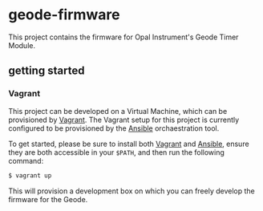 # geode-firmware

This project contains the firmware for Opal Instrument's Geode Timer Module.

## getting started

### Vagrant

This project can be developed on a Virtual Machine, which can be provisioned by [Vagrant]().  The Vagrant setup for this project is currently configured to be provisioned by the [Ansible]() orchaestration tool.

To get started, please be sure to install both [Vagrant]() and [Ansible](), ensure they are both accessible in your `$PATH`, and then run the following command:

```bash
$ vagrant up
```

This will provision a development box on which you can freely develop the firmware for the Geode.